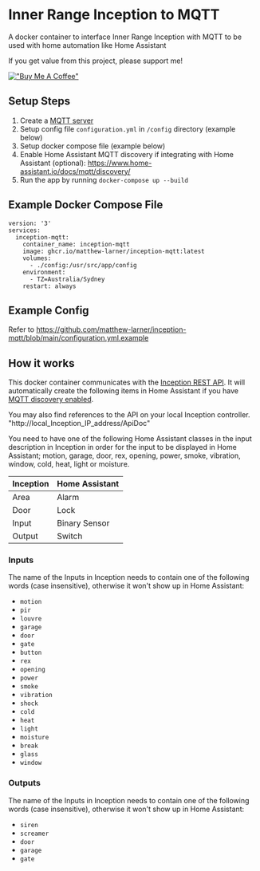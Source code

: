 # Inner Range Inception to MQTT
A docker container to interface Inner Range Inception with MQTT to be used with home automation like Home Assistant

If you get value from this project, please support me!

[!["Buy Me A Coffee"](https://www.buymeacoffee.com/assets/img/custom_images/orange_img.png)](https://buymeacoffee.com/matthewlars)

## Setup Steps
1. Create a [MQTT server](https://hub.docker.com/_/eclipse-mosquitto)
2. Setup config file `configuration.yml` in `/config` directory (example below)
3. Setup docker compose file (example below)
4. Enable Home Assistant MQTT discovery if integrating with Home Assistant (optional): https://www.home-assistant.io/docs/mqtt/discovery/
5. Run the app by running `docker-compose up --build`

## Example Docker Compose File
```
version: '3'
services:
  inception-mqtt:
    container_name: inception-mqtt
    image: ghcr.io/matthew-larner/inception-mqtt:latest
    volumes:
      - ./config:/usr/src/app/config
    environment:
      - TZ=Australia/Sydney
    restart: always
```

## Example Config

Refer to https://github.com/matthew-larner/inception-mqtt/blob/main/configuration.yml.example

## How it works
This docker container communicates with the [Inception REST API](https://skytunnel.com.au/Inception/API_SAMPLE/ApiDoc). It will automatically create the following items in Home Assistant if you have [MQTT discovery enabled](https://www.home-assistant.io/docs/mqtt/discovery/). 

You may also find references to the API on your local Inception controller. "http://local_Inception_IP_address/ApiDoc" 

You need to have one of the following Home Assistant classes in the input description in Inception in order for the input to be displayed in Home Assistant; motion, garage, door, rex, opening, power, smoke, vibration, window, cold, heat, light or moisture.

| Inception | Home Assistant |
|-----------|----------------|
| Area      | Alarm          |
| Door      | Lock           |
| Input     | Binary Sensor  |
| Output    | Switch         |

### Inputs
The name of the Inputs in Inception needs to contain one of the following words (case insensitive), otherwise it won't show up in Home Assistant:
- `motion`
- `pir`
- `louvre`
- `garage`
- `door`
- `gate`
- `button`
- `rex`
- `opening`
- `power`
- `smoke`
- `vibration`
- `shock`
- `cold`
- `heat`
- `light`
- `moisture`
- `break`
- `glass`
- `window`

### Outputs
The name of the Inputs in Inception needs to contain one of the following words (case insensitive), otherwise it won't show up in Home Assistant:
- `siren`
- `screamer`
- `door`
- `garage`
- `gate`
